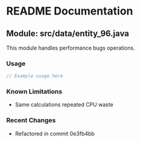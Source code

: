 # README Documentation

## Module: src/data/entity_96.java

This module handles performance bugs operations.

### Usage

```javascript
// Example usage here
```

### Known Limitations

- Same calculations repeated CPU waste

### Recent Changes

- Refactored in commit 0e3fb4bb
